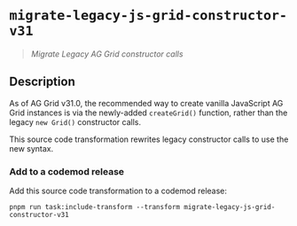 # `migrate-legacy-js-grid-constructor-v31`

> _Migrate Legacy AG Grid constructor calls_

## Description

As of AG Grid v31.0, the recommended way to create vanilla JavaScript AG Grid instances is via the newly-added `createGrid()` function, rather than the legacy `new Grid()` constructor calls.

This source code transformation rewrites legacy constructor calls to use the new syntax.

### Add to a codemod release

Add this source code transformation to a codemod release:

```
pnpm run task:include-transform --transform migrate-legacy-js-grid-constructor-v31
```
